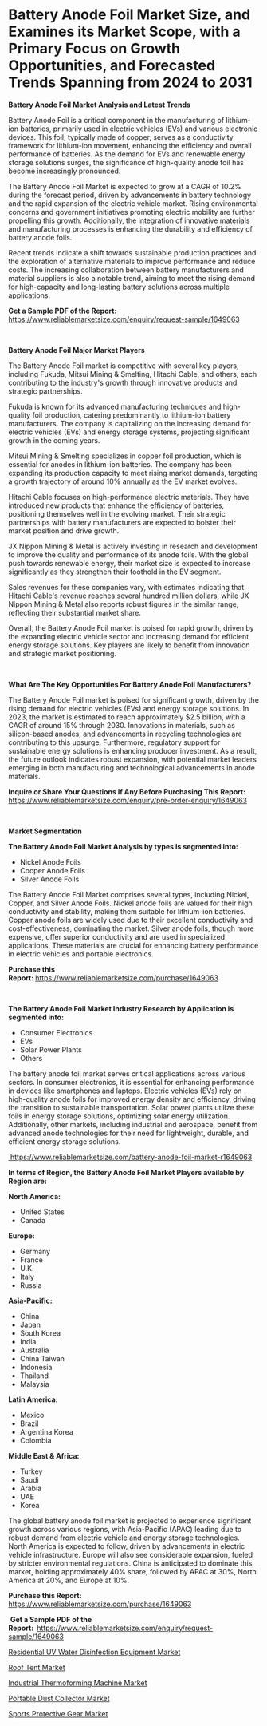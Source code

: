 <p><h1>Battery Anode Foil Market Size, and Examines its Market Scope, with a Primary Focus on Growth Opportunities, and Forecasted Trends Spanning from 2024 to 2031</h1></p><p><strong>Battery Anode Foil Market Analysis and Latest Trends</strong></p>
<p><p>Battery Anode Foil is a critical component in the manufacturing of lithium-ion batteries, primarily used in electric vehicles (EVs) and various electronic devices. This foil, typically made of copper, serves as a conductivity framework for lithium-ion movement, enhancing the efficiency and overall performance of batteries. As the demand for EVs and renewable energy storage solutions surges, the significance of high-quality anode foil has become increasingly pronounced.</p><p>The Battery Anode Foil Market is expected to grow at a CAGR of 10.2% during the forecast period, driven by advancements in battery technology and the rapid expansion of the electric vehicle market. Rising environmental concerns and government initiatives promoting electric mobility are further propelling this growth. Additionally, the integration of innovative materials and manufacturing processes is enhancing the durability and efficiency of battery anode foils.</p><p>Recent trends indicate a shift towards sustainable production practices and the exploration of alternative materials to improve performance and reduce costs. The increasing collaboration between battery manufacturers and material suppliers is also a notable trend, aiming to meet the rising demand for high-capacity and long-lasting battery solutions across multiple applications.</p></p>
<p><strong>Get a Sample PDF of the Report:&nbsp;</strong> <a href="https://www.reliablemarketsize.com/enquiry/request-sample/1649063?utm_campaign=1105&utm_medium=2&utm_source=Github&utm_content=ia&utm_term=19102024&utm_id=battery-anode-foil">https://www.reliablemarketsize.com/enquiry/request-sample/1649063</a></p>
<p>&nbsp;</p>
<p><strong>Battery Anode Foil Major Market Players</strong></p>
<p><p>The Battery Anode Foil market is competitive with several key players, including Fukuda, Mitsui Mining & Smelting, Hitachi Cable, and others, each contributing to the industry's growth through innovative products and strategic partnerships.</p><p>Fukuda is known for its advanced manufacturing techniques and high-quality foil production, catering predominantly to lithium-ion battery manufacturers. The company is capitalizing on the increasing demand for electric vehicles (EVs) and energy storage systems, projecting significant growth in the coming years.</p><p>Mitsui Mining & Smelting specializes in copper foil production, which is essential for anodes in lithium-ion batteries. The company has been expanding its production capacity to meet rising market demands, targeting a growth trajectory of around 10% annually as the EV market evolves.</p><p>Hitachi Cable focuses on high-performance electric materials. They have introduced new products that enhance the efficiency of batteries, positioning themselves well in the evolving market. Their strategic partnerships with battery manufacturers are expected to bolster their market position and drive growth.</p><p>JX Nippon Mining & Metal is actively investing in research and development to improve the quality and performance of its anode foils. With the global push towards renewable energy, their market size is expected to increase significantly as they strengthen their foothold in the EV segment.</p><p>Sales revenues for these companies vary, with estimates indicating that Hitachi Cable's revenue reaches several hundred million dollars, while JX Nippon Mining & Metal also reports robust figures in the similar range, reflecting their substantial market share.</p><p>Overall, the Battery Anode Foil market is poised for rapid growth, driven by the expanding electric vehicle sector and increasing demand for efficient energy storage solutions. Key players are likely to benefit from innovation and strategic market positioning.</p></p>
<p>&nbsp;</p>
<p><strong>What Are The Key Opportunities For Battery Anode Foil Manufacturers?</strong></p>
<p><p>The Battery Anode Foil market is poised for significant growth, driven by the rising demand for electric vehicles (EVs) and energy storage solutions. In 2023, the market is estimated to reach approximately $2.5 billion, with a CAGR of around 15% through 2030. Innovations in materials, such as silicon-based anodes, and advancements in recycling technologies are contributing to this upsurge. Furthermore, regulatory support for sustainable energy solutions is enhancing producer investment. As a result, the future outlook indicates robust expansion, with potential market leaders emerging in both manufacturing and technological advancements in anode materials.</p></p>
<p><strong>Inquire or Share Your Questions If Any Before Purchasing This Report:</strong> <a href="https://www.reliablemarketsize.com/enquiry/pre-order-enquiry/1649063?utm_campaign=1105&utm_medium=2&utm_source=Github&utm_content=ia&utm_term=19102024&utm_id=battery-anode-foil">https://www.reliablemarketsize.com/enquiry/pre-order-enquiry/1649063</a></p>
<p>&nbsp;</p>
<p><strong>Market Segmentation</strong></p>
<p><strong>The Battery Anode Foil Market Analysis by types is segmented into:</strong></p>
<p><ul><li>Nickel Anode Foils</li><li>Cooper Anode Foils</li><li>Silver Anode Foils</li></ul></p>
<p><p>The Battery Anode Foil Market comprises several types, including Nickel, Copper, and Silver Anode Foils. Nickel anode foils are valued for their high conductivity and stability, making them suitable for lithium-ion batteries. Copper anode foils are widely used due to their excellent conductivity and cost-effectiveness, dominating the market. Silver anode foils, though more expensive, offer superior conductivity and are used in specialized applications. These materials are crucial for enhancing battery performance in electric vehicles and portable electronics.</p></p>
<p><strong>Purchase this Report:&nbsp;</strong><a href="https://www.reliablemarketsize.com/purchase/1649063?utm_campaign=1105&utm_medium=2&utm_source=Github&utm_content=ia&utm_term=19102024&utm_id=battery-anode-foil">https://www.reliablemarketsize.com/purchase/1649063</a></p>
<p>&nbsp;</p>
<p><strong>The Battery Anode Foil Market Industry Research by Application is segmented into:</strong></p>
<p><ul><li>Consumer Electronics</li><li>EVs</li><li>Solar Power Plants</li><li>Others</li></ul></p>
<p><p>The battery anode foil market serves critical applications across various sectors. In consumer electronics, it is essential for enhancing performance in devices like smartphones and laptops. Electric vehicles (EVs) rely on high-quality anode foils for improved energy density and efficiency, driving the transition to sustainable transportation. Solar power plants utilize these foils in energy storage solutions, optimizing solar energy utilization. Additionally, other markets, including industrial and aerospace, benefit from advanced anode technologies for their need for lightweight, durable, and efficient energy storage solutions.</p></p>
<p><a href="https://www.reliablemarketsize.com/battery-anode-foil-market-r1649063?utm_campaign=1105&utm_medium=2&utm_source=Github&utm_content=ia&utm_term=19102024&utm_id=battery-anode-foil">&nbsp;https://www.reliablemarketsize.com/battery-anode-foil-market-r1649063</a></p>
<p><strong>In terms of Region, the Battery Anode Foil Market Players available by Region are:</strong></p>
<p>
    <p> <strong> North America: </strong>
        <ul>
            <li>United States</li>
            <li>Canada</li>
        </ul>
        </p> 
    <p> <strong> Europe: </strong>
        <ul>
            <li>Germany</li>
            <li>France</li>
            <li>U.K.</li>
            <li>Italy</li>
            <li>Russia</li>
        </ul>
        </p> 
    <p> <strong> Asia-Pacific: </strong>
        <ul>
            <li>China</li>
            <li>Japan</li>
            <li>South Korea</li>
            <li>India</li>
            <li>Australia</li>
            <li>China Taiwan</li>
            <li>Indonesia</li>
            <li>Thailand</li>
            <li>Malaysia</li>
        </ul>
        </p> 
    <p> <strong> Latin America: </strong>
        <ul>
            <li>Mexico</li>
            <li>Brazil</li>
            <li>Argentina Korea</li>
            <li>Colombia</li>
        </ul>
        </p> 
    <p> <strong> Middle East & Africa: </strong>
        <ul>
            <li>Turkey</li>
            <li>Saudi</li>
            <li>Arabia</li>
            <li>UAE</li>
            <li>Korea</li>
        </ul>
    </p>
    </p>
<p><p>The global battery anode foil market is projected to experience significant growth across various regions, with Asia-Pacific (APAC) leading due to robust demand from electric vehicle and energy storage technologies. North America is expected to follow, driven by advancements in electric vehicle infrastructure. Europe will also see considerable expansion, fueled by stricter environmental regulations. China is anticipated to dominate this market, holding approximately 40% share, followed by APAC at 30%, North America at 20%, and Europe at 10%.</p></p>
<p><strong>Purchase this Report: </strong><a href="https://www.reliablemarketsize.com/purchase/1649063?utm_campaign=1105&utm_medium=2&utm_source=Github&utm_content=ia&utm_term=19102024&utm_id=battery-anode-foil">https://www.reliablemarketsize.com/purchase/1649063</a></p>
<p>&nbsp;<strong>Get a Sample PDF of the Report:&nbsp;&nbsp;</strong><a href="https://www.reliablemarketsize.com/enquiry/request-sample/1649063?utm_campaign=1105&utm_medium=2&utm_source=Github&utm_content=ia&utm_term=19102024&utm_id=battery-anode-foil">https://www.reliablemarketsize.com/enquiry/request-sample/1649063</a></p>
<p><strong></strong></p>
<p><p><a href="https://github.com/raymederonmot/Market-Research-Report-List-1/blob/main/residential-uv-water-disinfection-equipment-market.md?utm_campaign=1105&utm_medium=2&utm_source=Github&utm_content=ia&utm_term=19102024&utm_id=battery-anode-foil">Residential UV Water Disinfection Equipment Market</a></p><p><a href="https://www.linkedin.com/pulse/future-ready-strategic-insights-global-roof-tent-market-2024-din4e?utm_campaign=1105&utm_medium=2&utm_source=Github&utm_content=ia&utm_term=19102024&utm_id=battery-anode-foil">Roof Tent Market</a></p><p><a href="https://issuu.com/reportprime-2/docs/industrial-thermoforming-machine-ma_8adf17d44fdd68?utm_campaign=1105&utm_medium=2&utm_source=Github&utm_content=ia&utm_term=19102024&utm_id=battery-anode-foil">Industrial Thermoforming Machine Market</a></p><p><a href="https://issuu.com/reportprime-2/docs/portable-dust-collector-market-size_15ecfc69dc7f58?utm_campaign=1105&utm_medium=2&utm_source=Github&utm_content=ia&utm_term=19102024&utm_id=battery-anode-foil">Portable Dust Collector Market</a></p><p><a href="https://www.linkedin.com/pulse/sports-protective-gear-market-innovations-trends-comprehensive-womae?utm_campaign=1105&utm_medium=2&utm_source=Github&utm_content=ia&utm_term=19102024&utm_id=battery-anode-foil">Sports Protective Gear Market</a></p></p>